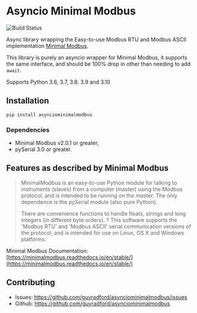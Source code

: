 # Asyncio Minimal Modbus

![Build Status](https://github.com/guyradford/asynciominimalmodbus/actions/workflows/pipeline.yml/badge.svg)

Async library wrapping the Easy-to-use Modbus RTU and Modbus ASCII implementation 
[Minimal Modbus](https://github.com/pyhys/minimalmodbus).

This library is purely an asyncio wrapper for Minimal Modbus, it supports the same interface, and should be 100% 
drop in other than needing to add `await`.

Supports Python 3.6, 3.7, 3.8. 3.9 and 3.10

## Installation

```shell
pip install asynciominimalmodbus
```

### Dependencies
* Minimal Modbus v2.0.1 or greater, 
* pySerial 3.0 or greater.


## Features as described by Minimal Modbus
>MinimalModbus is an easy-to-use Python module for talking to instruments (slaves)
>from a computer (master) using the Modbus protocol, and is intended to be running on th*e mast*er.
>The only dependence is the pySerial module (also pure Python).
>
>There are convenience functions to handle floats, strings and long integers
>(in different byte orders).
?
>This software supports the 'Modbus RTU' and 'Modbus ASCII' serial communication
>versions of the protocol, and is intended for use on Linux, OS X and Windows platforms.

Minimal Modbus Documentation: [https://minimalmodbus.readthedocs.io/en/stable/](https://minimalmodbus.readthedocs.io/en/stable/)


## Contributing

* Issues: https://github.com/guyradford/asynciominimalmodbus/issues
* Github: https://github.com/guyradford/asynciominimalmodbus

